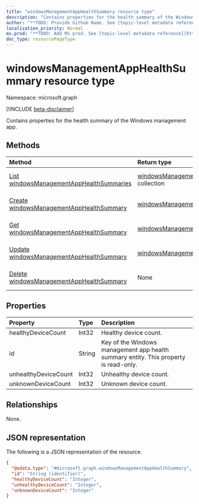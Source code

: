 ```yaml
---
title: "windowsManagementAppHealthSummary resource type"
description: "Contains properties for the health summary of the Windows management app."
author: "**TODO: Provide Github Name. See [topic-level metadata reference](https://msgo.azurewebsites.net/add/document/guidelines/metadata.html#topic-level-metadata)**"
localization_priority: Normal
ms.prod: "**TODO: Add MS prod. See [topic-level metadata reference](https://msgo.azurewebsites.net/add/document/guidelines/metadata.html#topic-level-metadata)**"
doc_type: resourcePageType
---
```


# windowsManagementAppHealthSummary resource type

Namespace: microsoft.graph

[!INCLUDE [beta-disclaimer](../../includes/beta-disclaimer.md)]

Contains properties for the health summary of the Windows management app.

## Methods
|Method|Return type|Description|
|:---|:---|:---|
|[List windowsManagementAppHealthSummaries](../api/windowsmanagementapphealthsummary-list.md)|[windowsManagementAppHealthSummary](../resources/windowsmanagementapphealthsummary.md) collection|Get a list of the [windowsManagementAppHealthSummary](../resources/windowsmanagementapphealthsummary.md) objects and their properties.|
|[Create windowsManagementAppHealthSummary](../api/windowsmanagementapphealthsummary-create.md)|[windowsManagementAppHealthSummary](../resources/windowsmanagementapphealthsummary.md)|Create a new [windowsManagementAppHealthSummary](../resources/windowsmanagementapphealthsummary.md) object.|
|[Get windowsManagementAppHealthSummary](../api/windowsmanagementapphealthsummary-get.md)|[windowsManagementAppHealthSummary](../resources/windowsmanagementapphealthsummary.md)|Read the properties and relationships of a [windowsManagementAppHealthSummary](../resources/windowsmanagementapphealthsummary.md) object.|
|[Update windowsManagementAppHealthSummary](../api/windowsmanagementapphealthsummary-update.md)|[windowsManagementAppHealthSummary](../resources/windowsmanagementapphealthsummary.md)|Update the properties of a [windowsManagementAppHealthSummary](../resources/windowsmanagementapphealthsummary.md) object.|
|[Delete windowsManagementAppHealthSummary](../api/windowsmanagementapphealthsummary-delete.md)|None|Deletes a [windowsManagementAppHealthSummary](../resources/windowsmanagementapphealthsummary.md) object.|

## Properties
|Property|Type|Description|
|:---|:---|:---|
|healthyDeviceCount|Int32|Healthy device count.|
|id|String|Key of the Windows management app health summary entity. This property is read-only.|
|unhealthyDeviceCount|Int32|Unhealthy device count.|
|unknownDeviceCount|Int32|Unknown device count.|

## Relationships
None.

## JSON representation
The following is a JSON representation of the resource.
<!-- {
  "blockType": "resource",
  "keyProperty": "id",
  "@odata.type": "microsoft.graph.windowsManagementAppHealthSummary",
  "openType": false
}
-->
``` json
{
  "@odata.type": "#microsoft.graph.windowsManagementAppHealthSummary",
  "id": "String (identifier)",
  "healthyDeviceCount": "Integer",
  "unhealthyDeviceCount": "Integer",
  "unknownDeviceCount": "Integer"
}
```


